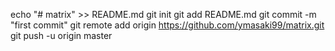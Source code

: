 echo "# matrix" >> README.md
git init
git add README.md
git commit -m "first commit"
git remote add origin https://github.com/ymasaki99/matrix.git
git push -u origin master

